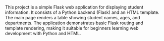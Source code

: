 This project is a simple Flask web application for displaying student information. 
It consists of a Python backend (Flask) and an HTML template. 
The main page renders a table showing student names, ages, and departments. 
The application demonstrates basic Flask routing and template rendering, making it suitable for beginners learning web development with Python and HTML.
